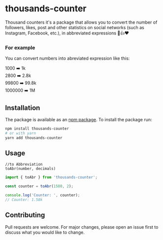 # thousands-counter
Thousand counters it's a package that allows you to convert the number of followers, likes, post and other statistics on social networks (such as Instagram, Facebook, etc.), in abbreviated expressions 👥👍❤️

### For example
You can convert numbers into abreviated expression like this:

1000 ➡️ 1k <br/>
2800 ➡️ 2.8k <br/>
99800 ➡️ 99.8k <br/>
1000000 ➡️ 1M <br/>

## Installation
The package is available as an [npm package](https://www.npmjs.com/package/thousands-counter).
To install the package run:

```bash
npm install thousands-counter
# or with yarn
yarn add thousands-counter
```

## Usage 
```
//to Abbreviation
toAbr(number, decimals)
```

```js
import { toAbr } from 'thousands-counter';

const counter = toAbr(1580, 2);

console.log('Counter: ', counter);
// Counter: 1.58k
```

## Contributing
Pull requests are welcome. For major changes, please open an issue first to discuss what you would like to change.
